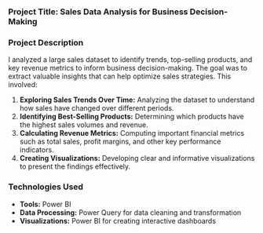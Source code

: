 ### Project Title: Sales Data Analysis for Business Decision-Making

### Project Description

I analyzed a large sales dataset to identify trends, top-selling products, and key revenue metrics to inform business decision-making. The goal was to extract valuable insights that can help optimize sales strategies. This involved:

1. **Exploring Sales Trends Over Time:** Analyzing the dataset to understand how sales have changed over different periods.
2. **Identifying Best-Selling Products:** Determining which products have the highest sales volumes and revenue.
3. **Calculating Revenue Metrics:** Computing important financial metrics such as total sales, profit margins, and other key performance indicators.
4. **Creating Visualizations:** Developing clear and informative visualizations to present the findings effectively.

### Technologies Used

- **Tools:** Power BI
- **Data Processing:** Power Query for data cleaning and transformation
- **Visualizations:** Power BI for creating interactive dashboards


